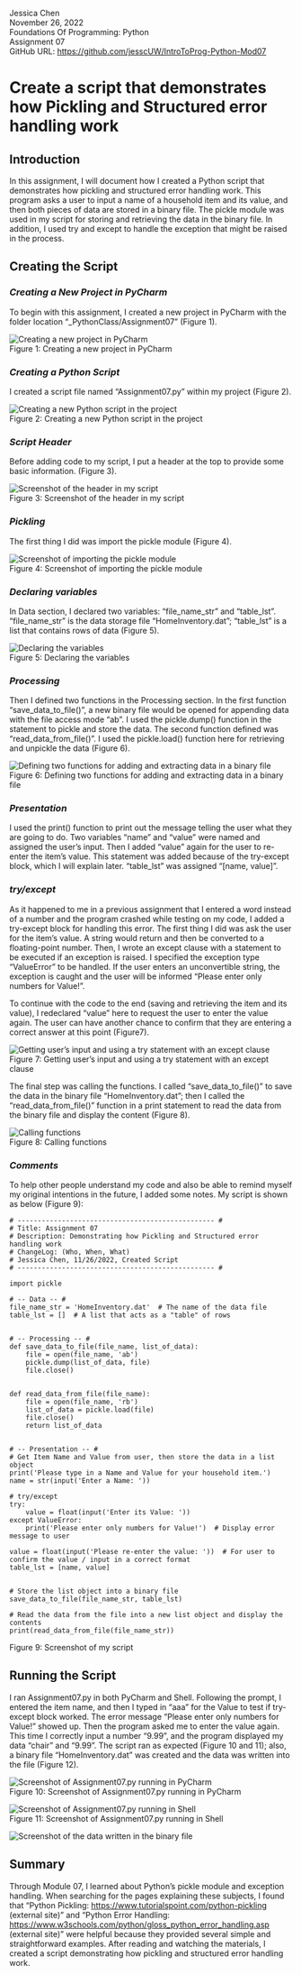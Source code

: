 Jessica Chen  
November 26, 2022  
Foundations Of Programming: Python   
Assignment 07  
GitHub URL: https://github.com/jesscUW/IntroToProg-Python-Mod07  
  
# **Create a script that demonstrates how Pickling and Structured error handling work**  
  
## **Introduction**  
In this assignment, I will document how I created a Python script that demonstrates how pickling and structured error handling work. This program asks a user to input a name of a household item and its value, and then both pieces of data are stored in a binary file. The pickle module was used in my script for storing and retrieving the data in the binary file. In addition, I used try and except to handle the exception that might be raised in the process.  
  
## **Creating the Script**  
### *Creating a New Project in PyCharm*  
To begin with this assignment, I created a new project in PyCharm with the folder location “_PythonClass/Assignment07” (Figure 1).
  
![Creating a new project in PyCharm](https://jesscuw.github.io/IntroToProg-Python-Mod07/Figure1.png "Creating a new project in PyCharm")  
Figure 1: Creating a new project in PyCharm  
  
### *Creating a Python Script*  
I created a script file named “Assignment07.py” within my project (Figure 2).  
  
![Creating a new Python script in the project](https://jesscuw.github.io/IntroToProg-Python-Mod07/Figure2.png "Creating a new Python script in the project")  
Figure 2: Creating a new Python script in the project  
  
### *Script Header*  
Before adding code to my script, I put a header at the top to provide some basic information. (Figure 3).  
  
![Screenshot of the header in my script](https://jesscuw.github.io/IntroToProg-Python-Mod07/Figure3.png "Screenshot of the header in my script")  
Figure 3: Screenshot of the header in my script  
  
### *Pickling*  
The first thing I did was import the pickle module (Figure 4).  
  
![Screenshot of importing the pickle module](https://jesscuw.github.io/IntroToProg-Python-Mod07/Figure4.png "Screenshot of importing the pickle module")  
Figure 4: Screenshot of importing the pickle module  
  
### *Declaring variables*  
In Data section, I declared two variables: “file_name_str” and “table_lst”. “file_name_str” is the data storage file “HomeInventory.dat”; “table_lst” is a list that contains rows of data (Figure 5).  
  
![Declaring the variables](https://jesscuw.github.io/IntroToProg-Python-Mod07/Figure5.png "Declaring the variables")  
Figure 5: Declaring the variables  
  
### *Processing*  
Then I defined two functions in the Processing section. In the first function “save_data_to_file()”, a new binary file would be opened for appending data with the file access mode “ab”. I used the pickle.dump() function in the statement to pickle and store the data. The second function defined was “read_data_from_file()”. I used the pickle.load() function here for retrieving and unpickle the data (Figure 6).  
  
![Defining two functions for adding and extracting data in a binary file](https://jesscuw.github.io/IntroToProg-Python-Mod07/Figure6.png "Defining two functions for adding and extracting data in a binary file")  
Figure 6: Defining two functions for adding and extracting data in a binary file  
  
### *Presentation*  
I used the print() function to print out the message telling the user what they are going to do. Two variables “name” and “value” were named and assigned the user’s input. Then I added “value” again for the user to re-enter the item’s value. This statement was added because of the try-except block, which I will explain later. “table_lst” was assigned “[name, value]”.  
  
### *try/except*  
As it happened to me in a previous assignment that I entered a word instead of a number and the program crashed while testing on my code, I added a try-except block for handling this error. The first thing I did was ask the user for the item’s value. A string would return and then be converted to a floating-point number. Then, I wrote an except clause with a statement to be executed if an exception is raised. I specified the exception type “ValueError” to be handled. If the user enters an unconvertible string, the exception is caught and the user will be informed “Please enter only numbers for Value!”.  
  
To continue with the code to the end (saving and retrieving the item and its value), I redeclared “value” here to request the user to enter the value again. The user can have another chance to confirm that they are entering a correct answer at this point (Figure7).  
  
![Getting user’s input and using a try statement with an except clause](https://jesscuw.github.io/IntroToProg-Python-Mod07/Figure7.png "Getting user’s input and using a try statement with an except clause")  
Figure 7: Getting user’s input and using a try statement with an except clause  
  
The final step was calling the functions. I called “save_data_to_file()” to save the data in the binary file “HomeInventory.dat”; then I called the “read_data_from_file()” function in a print statement to read the data from the binary file and display the content (Figure 8).  
  
![Calling functions](https://jesscuw.github.io/IntroToProg-Python-Mod07/Figure8.png "Calling functions")  
Figure 8: Calling functions  
  
### *Comments*  
To help other people understand my code and also be able to remind myself my original intentions in the future, I added some notes. My script is shown as below (Figure 9):  
```
# ------------------------------------------------- #
# Title: Assignment 07
# Description: Demonstrating how Pickling and Structured error handling work
# ChangeLog: (Who, When, What)
# Jessica Chen, 11/26/2022, Created Script
# ------------------------------------------------- #

import pickle

# -- Data -- #
file_name_str = 'HomeInventory.dat'  # The name of the data file
table_lst = []  # A list that acts as a "table" of rows


# -- Processing -- #
def save_data_to_file(file_name, list_of_data):
    file = open(file_name, 'ab')
    pickle.dump(list_of_data, file)
    file.close()


def read_data_from_file(file_name):
    file = open(file_name, 'rb')
    list_of_data = pickle.load(file)
    file.close()
    return list_of_data


# -- Presentation -- #
# Get Item Name and Value from user, then store the data in a list object
print('Please type in a Name and Value for your household item.')
name = str(input('Enter a Name: '))

# try/except
try:
    value = float(input('Enter its Value: '))
except ValueError:
    print('Please enter only numbers for Value!')  # Display error message to user

value = float(input('Please re-enter the value: '))  # For user to confirm the value / input in a correct format
table_lst = [name, value]


# Store the list object into a binary file
save_data_to_file(file_name_str, table_lst)

# Read the data from the file into a new list object and display the contents
print(read_data_from_file(file_name_str))

```  
Figure 9: Screenshot of my script  
  
## **Running the Script**  
I ran Assignment07.py in both PyCharm and Shell. Following the prompt, I entered the item name, and then I typed in “aaa” for the Value to test if try-except block worked. The error message “Please enter only numbers for Value!” showed up. Then the program asked me to enter the value again. This time I correctly input a number “9.99”, and the program displayed my data “chair” and “9.99”. The script ran as expected (Figure 10 and 11); also, a binary file “HomeInventory.dat” was created and the data was written into the file (Figure 12).  
  
![Screenshot of Assignment07.py running in PyCharm](https://jesscuw.github.io/IntroToProg-Python-Mod07/Figure10.png "Screenshot of Assignment07.py running in PyCharm")  
Figure 10: Screenshot of Assignment07.py running in PyCharm  
  
![Screenshot of Assignment07.py running in Shell](https://jesscuw.github.io/IntroToProg-Python-Mod07/Figure11.png "Screenshot of Assignment07.py running in Shell")  
Figure 11: Screenshot of Assignment07.py running in Shell  
  
![Screenshot of the data written in the binary file](https://jesscuw.github.io/IntroToProg-Python-Mod07/Figure12.png "Screenshot of the data written in the binary file")  
  
## **Summary**  
Through Module 07, I learned about Python’s pickle module and exception handling. When searching for the pages explaining these subjects, I found that “Python Pickling: https://www.tutorialspoint.com/python-pickling (external site)” and “Python Error Handling: https://www.w3schools.com/python/gloss_python_error_handling.asp (external site)” were helpful because they provided several simple and straightforward examples. After reading and watching the materials, I created a script demonstrating how pickling and structured error handling work.  
  
  
  
